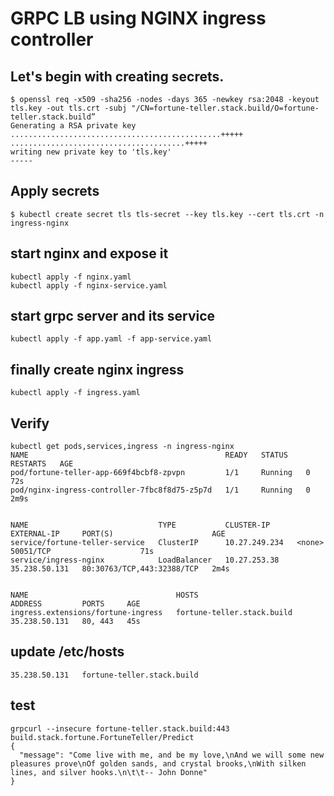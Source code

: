 # GRPC LB using NGINX ingress controller

## Let's begin with creating secrets.
```
$ openssl req -x509 -sha256 -nodes -days 365 -newkey rsa:2048 -keyout tls.key -out tls.crt -subj "/CN=fortune-teller.stack.build/O=fortune-teller.stack.build”
Generating a RSA private key
...............................................+++++
.......................................+++++
writing new private key to 'tls.key'
-----
```
## Apply secrets
```
$ kubectl create secret tls tls-secret --key tls.key --cert tls.crt -n ingress-nginx
```
## start nginx and expose it 
```
kubectl apply -f nginx.yaml
kubectl apply -f nginx-service.yaml
```

## start grpc server and its service
```
kubectl apply -f app.yaml -f app-service.yaml
```

## finally create nginx ingress
```
kubectl apply -f ingress.yaml
```

## Verify 
```
kubectl get pods,services,ingress -n ingress-nginx
NAME                                            READY   STATUS    RESTARTS   AGE
pod/fortune-teller-app-669f4bcbf8-zpvpn         1/1     Running   0          72s
pod/nginx-ingress-controller-7fbc8f8d75-z5p7d   1/1     Running   0          2m9s


NAME                             TYPE           CLUSTER-IP      EXTERNAL-IP     PORT(S)                      AGE
service/fortune-teller-service   ClusterIP      10.27.249.234   <none>          50051/TCP                    71s
service/ingress-nginx            LoadBalancer   10.27.253.38    35.238.50.131   80:30763/TCP,443:32388/TCP   2m4s


NAME                                 HOSTS                        ADDRESS         PORTS     AGE
ingress.extensions/fortune-ingress   fortune-teller.stack.build   35.238.50.131   80, 443   45s
```

## update /etc/hosts
```
35.238.50.131   fortune-teller.stack.build
```

## test
```
grpcurl --insecure fortune-teller.stack.build:443 build.stack.fortune.FortuneTeller/Predict
{
  "message": "Come live with me, and be my love,\nAnd we will some new pleasures prove\nOf golden sands, and crystal brooks,\nWith silken lines, and silver hooks.\n\t\t-- John Donne"
}
```
